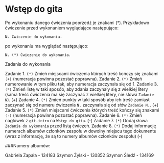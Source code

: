 # Wstęp do gita

Po wykonaniu danego ćwiczenia poprzedź je znakami (*).
Przykładowo ćwiczenie przed wykonaniem wyglądające następująco:
```
N. Ćwiczenie do wykonania.
```
po wykonaniu ma wyglądać następująco:
```
N. (*) Ćwiczenie do wykonania.
```

Zadania do wykonania

Zadanie 1. `(*)` Zmień miejscami ćwiczenia których treść kończy się znakami `(+)` (numeracja powinna pozostać poprawna).
Zadanie 2. `(*)` Zmień numerowanie w tym pliku tak, aby numeracja zaczynała się od 1.
Zadanie 3. `(*)` Zmień listę w taki sposób, aby zdania zaczynały się z wielkiej litery (sama treść ćwiczenia ma się zaczynać z wielkiej litery, nie słowa `Zadanie N`). (+)
Zadanie 4. `(*)` Zmień punkty w taki sposób aby ich treść zamiast zaczynać się od numeru ćwiczenia `N.` zaczynała się od słów `Zadanie N.`. (+)
Zadanie 5. `(*)` Zmień miejscami ćwiczenia których treść kończy się znakami `(-)` (numeracja powinna pozostać poprawna).
Zadanie 6. `(*)` Zmień nagłówek z `git-intro` na `Wstęp do gita`. (-)
Zadanie 7. `(*)` Dodaj słowa `Zadania do wykonania` przed listą ćwiczeń.
Zadanie 8. `(*)` Dodaj informację numerach albumów członków zespołu w dowolny miejscu tego dokumentu (wraz z informację, że są to numery albumów członków zespołu) (-)

###Numery albumów:

Gabriela Zapała - 134183
Szymon Żylski - 130352
Szymon Śledź - 134169
